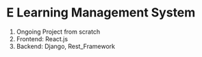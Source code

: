 # E Learning Management System
1. Ongoing Project from scratch
2. Frontend: React.js
3. Backend: Django, Rest_Framework
